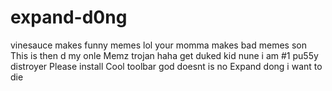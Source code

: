 # expand-d0ng
vinesauce makes funny memes lol
your momma makes bad memes son
This is then d my onle Memz trojan haha get duked kid nune
i am #1 pu55y distroyer
Please install Cool toolbar
god doesnt is no
Expand dong
i want to die

